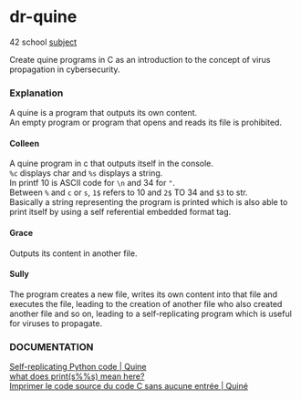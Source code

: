 # dr-quine
42 school [subject](https://cdn.intra.42.fr/pdf/pdf/34050/en.subject.pdf)

Create quine programs in C as an introduction to the concept of virus propagation in cybersecurity. 

### Explanation
A quine is a program that outputs its own content.<br>
An empty program or program that opens and reads its file is prohibited.

#### Colleen
A quine program in c that outputs itself in the console.<br>
`%c` displays char and `%s` displays a string.<br>
In printf 10 is ASCII code for `\n` and 34 for `"`.<br>
Between `%` and `c` or `s`, `1$` refers to 10 and `2$` TO 34 and `$3` to str.<br>
Basically a string representing the program is printed which is also able to print itself by using a self referential embedded format tag.

#### Grace
Outputs its content in another file.

#### Sully
The program creates a new file, writes its own content into that file and executes the file, leading to the creation of another file who also created another file and so on,  leading to a self-replicating program which is useful for viruses to propagate.

### DOCUMENTATION
[Self-replicating Python code | Quine](https://www.youtube.com/watch?v=a-zEbokJAgY)<br>
[what does print(s%%s) mean here?](https://stackoverflow.com/questions/28145588/what-does-printss-mean-here)<br>
[Imprimer le code source du code C sans aucune entrée | Quiné](https://www.youtube.com/watch?v=VaGl_HZBIoM&t=634s)<br>

